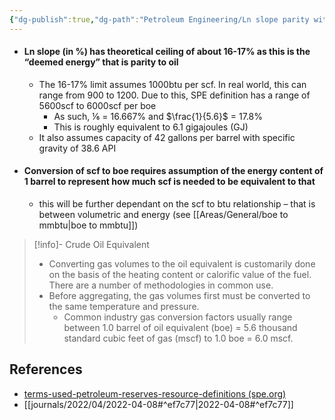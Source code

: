 ```yaml
---
{"dg-publish":true,"dg-path":"Petroleum Engineering/Ln slope parity with oil depends on ghv to boe factor.md","permalink":"/petroleum-engineering/ln-slope-parity-with-oil-depends-on-ghv-to-boe-factor/","title":"Ln slope parity with oil depends on ghv to boe factor","tags":["PermanentNote"],"created":"2022-10-29","updated":"2023-01-23"}
---
```



- #### Ln slope (in %) has theoretical ceiling of about 16-17% as this is the “deemed energy” that is parity to oil
	- The 16-17% limit assumes 1000btu per scf. In real world, this can range from 900 to 1200. Due to this, SPE definition has a range of 5600scf to 6000scf per boe
		- As such, ⅙ = 16.667% and $\frac{1}{5.6}$ = 17.8%
		- This is roughly equivalent to 6.1 gigajoules (GJ)
	- It also assumes capacity of 42 gallons per barrel with specific gravity of 38.6 API
- #### Conversion of scf to boe requires assumption of the energy content of 1 barrel to represent how much scf is needed to be equivalent to that
	- this will be further dependant on the scf to btu relationship – that is between volumetric and energy (see [[Areas/General/boe to mmbtu\|boe to mmbtu]])

> [!info]- Crude Oil Equivalent
> - Converting gas volumes to the oil equivalent is customarily done on the basis of the heating content or calorific value of the fuel. There are a number of methodologies in common use.
> - Before aggregating, the gas volumes first must be converted to the same temperature and pressure.
> 	- Common industry gas conversion factors usually range between 1.0 barrel of oil equivalent (boe) = 5.6 thousand standard cubic feet of gas (mscf) to 1.0 boe = 6.0 mscf.

## References
- [terms-used-petroleum-reserves-resource-definitions (spe.org)](https://www.spe.org/en/industry/terms-used-petroleum-reserves-resource-definitions/)
- [[journals/2022/04/2022-04-08#^ef7c77\|2022-04-08#^ef7c77]]
